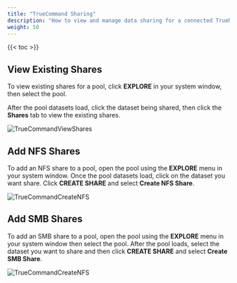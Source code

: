 ```yaml
---
title: "TrueCommand Sharing"
description: "How to view and manage data sharing for a connected TrueNAS system."
weight: 50
---
```


{{< toc >}}

## View Existing Shares

To view existing shares for a pool, click **EXPLORE** in your system window, then select the pool.

After the pool datasets load, click the dataset being shared, then click the **Shares** tab to view the existing shares.

![TrueCommandViewShares](/images/TrueCommand/2.2/TC_22_ViewShares.png "View a Share")

## Add NFS Shares

To add an NFS share to a pool, open the pool using the **EXPLORE** menu in your system window.
Once the pool datasets load, click on the dataset you want share. Click **CREATE SHARE** and select **Create NFS Share**.

![TrueCommandCreateNFS](/images/TrueCommand/2.2/TC22addnfsshare.png "Create NFS Share")

## Add SMB Shares

To add an SMB share to a pool, open the pool using the **EXPLORE** menu in your system window then select the pool. 
After the pool loads, select the dataset you want to share and then click **CREATE SHARE** and select **Create SMB Share**.

![TrueCommandCreateNFS](/images/TrueCommand/2.2/tc22addsmbshare.png "Create SMB Share")
